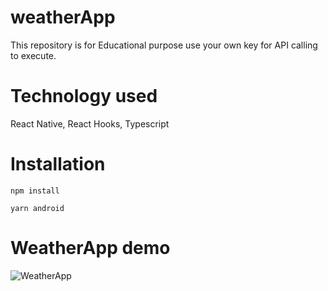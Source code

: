 # weatherApp
This repository is for Educational purpose use your own key for API calling to execute.

# Technology used 
React Native, React Hooks, Typescript

# Installation
`npm install`

`yarn android`

# WeatherApp demo

![ WeatherApp ](May-16-2021-weatherApp.gif)
